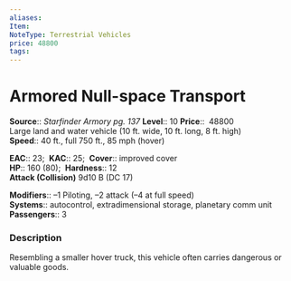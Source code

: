 ```yaml
---
aliases: 
Item:
NoteType: Terrestrial Vehicles
price: 48800
tags: 
---
```


# Armored Null-space Transport

**Source**:: _Starfinder Armory pg. 137_
**Level**:: 10
**Price**::  48800  
Large land and water vehicle (10 ft. wide, 10 ft. long, 8 ft. high)  
**Speed**:: 40 ft., full 750 ft., 85 mph (hover)  

**EAC**:: 23; 
**KAC**:: 25; 
**Cover**:: improved cover  
**HP**:: 160 (80); 
**Hardness**:: 12  
**Attack (Collision)** 9d10 B (DC 17)  

**Modifiers**:: –1 Piloting, –2 attack (–4 at full speed)  
**Systems**:: autocontrol, extradimensional storage, planetary comm unit
**Passengers**:: 3  

### Description

Resembling a smaller hover truck, this vehicle often carries dangerous or valuable goods.
